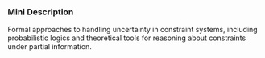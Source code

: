### Mini Description

Formal approaches to handling uncertainty in constraint systems, including probabilistic logics and theoretical tools for reasoning about constraints under partial information.

